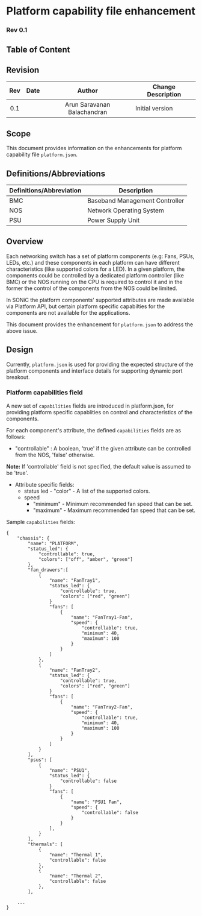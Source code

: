 # Platform capability file enhancement #

### Rev 0.1

## Table of Content

## Revision

 | Rev |     Date    |            Author            | Change Description   |
 |:---:|:-----------:|:----------------------------:|----------------------|
 | 0.1 |             | Arun Saravanan Balachandran  | Initial version      |

## Scope

This document provides information on the enhancements for platform capability file `platform.json`.

## Definitions/Abbreviations

| Definitions/Abbreviation | Description |
|--------------------------|-------------|
| BMC | Baseband Management Controller |
| NOS | Network Operating System |
| PSU | Power Supply Unit |

## Overview

Each networking switch has a set of platform components (e.g: Fans, PSUs, LEDs, etc.) and these components in each platform can have different characteristics (like supported colors for a LED). In a given platform, the components could be controlled by a dedicated platform controller (like BMC) or the NOS running on the CPU is required to control it and in the former the control of the components from the NOS could be limited.

In SONiC the platform components' supported attributes are made available via Platform API, but certain platform specific capabilties for the components are not available for the applications.

This document provides the enhancement for `platform.json` to address the above issue.

## Design

Currently, `platform.json` is used for providing the expected structure of the platform components and interface details for supporting dynamic port breakout.

### Platform capabilities field

A new set of `capabilities` fields are introduced in platform.json, for providing platform specific capablities on control and characteristics of the components.

For each component's attribute, the defined `capabilities` fields are as follows:

- "controllable" : A boolean, 'true' if the given attribute can be controlled from the NOS, 'false' otherwise.
 
**Note:** If 'controllable' field is not specified, the default value is assumed to be 'true'.                   
- Attribute specific fields:
    - status led - "color" - A list of the supported colors.
    - speed
        - "minimum" - Minimum recommended fan speed that can be set.
        - "maximum" - Maximum recommended fan speed that can be set.

Sample `capabilities` fields:

```
{
    "chassis": {
        "name": "PLATFORM",
        "status_led": {
            "controllable": true,
            "colors": ["off", "amber", "green"]
        },
        "fan_drawers":[
            {
                "name": "FanTray1",
                "status_led": {
                    "controllable": true,
                    "colors": ["red", "green"]
                }
                "fans": [
                    {
                        "name": "FanTray1-Fan",
                        "speed": {
                            "controllable": true,
                            "minimum": 40,
                            "maximum": 100
                        }
                    }
                ]
            },
            {
                "name": "FanTray2",
                "status_led": {
                    "controllable": true,
                    "colors": ["red", "green"]
                }
                "fans": [
                    {
                        "name": "FanTray2-Fan",
                        "speed": {
                            "controllable": true,
                            "minimum": 40,
                            "maximum": 100
                        }
                    }
                ]
            }
        ],
        "psus": [
            {
                "name": "PSU1",
                "status_led": {
                    "controllable": false
                }
                "fans": [
                    {
                        "name": "PSU1 Fan",
                        "speed": {
                            "controllable": false
                        }
                    }
                ],
            }
        ],
        "thermals": [
            {
                "name": "Thermal 1",
                "controllable": false
            },
            {
                "name": "Thermal 2",
                "controllable": false
            },
        ],

    ...
}
```
